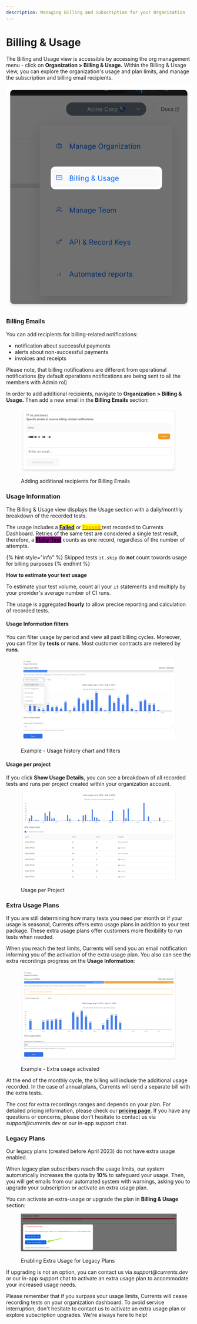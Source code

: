 ```yaml
---
description: Managing Billing and Subscription for your Organization
---
```


# Billing & Usage

The Billing and Usage view is accessible by accessing the org management menu - click on **Organization > Billing & Usage.** Within the Billing & Usage view, you can explore the organization's usage and plan limits, and manage the subscription and billing email recipients.

<img src="../.gitbook/assets/currents-2023-03-02-16.26.02@2x.png" alt="" data-size="original">

### Billing Emails

You can add recipients for billing-related notifications:

* notification about successful payments
* alerts about non-successful payments
* invoices and receipts

Please note, that billing notifications are different from operational notifications (by default operations notifications are being sent to all the members with Admin rol)

In order to add additional recipients, navigate to **Organization > Billing & Usage.** Then add a new email in the **Billing Emails** section:

<figure><img src="../.gitbook/assets/currents-2023-03-02-16.22.02@2x.png" alt=""><figcaption><p>Adding additional recipients for Billing Emails</p></figcaption></figure>

### Usage Information

The Billing & Usage view displays the Usage section with a daily/monthly breakdown of the recorded tests.&#x20;

The usage includes a [<mark style="color:blue;">**Failed**</mark>](../dashboard/tests/test-status.md) or [<mark style="color:orange;">**Passed**</mark> ](../dashboard/tests/test-status.md)test recorded to Currents Dashboard. Retries of the same test are considered a single test result, therefore, a [<mark style="background-color:purple;">**Flaky Test**</mark>](../dashboard/tests/test-status.md) counts as one record, regardless of the number of attempts.

{% hint style="info" %}
Skipped tests `it.skip` do **not** count towards usage for billing purposes
{% endhint %}

**How to estimate your test usage**

To estimate your test volume, count all your `it` statements and multiply by your provider's average number of CI runs.

The usage is aggregated **hourly** to allow precise reporting and calculation of recorded tests.

#### Usage Information filters

You can filter usage by period and view all past billing cycles. Moreover, you can filter by **tests** or **runs**. Most customer contracts are metered by **runs**.&#x20;

<figure><img src="../.gitbook/assets/Screenshot 2023-09-01 at 15.34.32.png" alt=""><figcaption><p>Example - Usage history chart and filters</p></figcaption></figure>

#### Usage per project

If you click **Show Usage Details**, you can see a breakdown of all recorded tests and runs per project created within your organization account.&#x20;

<figure><img src="../.gitbook/assets/Screenshot 2023-09-01 at 14.21.03.png" alt=""><figcaption><p>Usage per Project</p></figcaption></figure>

### Extra Usage Plans

If you are still determining how many tests you need per month or if your usage is seasonal, Currents offers extra usage plans in addition to your test package. These extra usage plans offer customers more flexibility to run tests when needed.

When you reach the test limits, Currents will send you an email notification informing you of the activation of the extra usage plan. You also can see the extra recordings progress on the **Usage Information**:

<figure><img src="../.gitbook/assets/Screenshot 2023-09-01 at 15.28.22.png" alt=""><figcaption><p>Example - Extra usage activated</p></figcaption></figure>

At the end of the monthly cycle, the billing will include the additional usage recorded. In the case of annual plans, Currents will send a separate bill with the extra tests.&#x20;

The cost for extra recordings ranges and depends on your plan. For detailed pricing information, please check our [**pricing page**](https://currents.dev/#pricing). If you have any questions or concerns, please don't hesitate to contact us via _support@currents.dev_ or our in-app support chat.

### Legacy Plans

Our legacy plans (created before April 2023) do not have extra usage enabled.

When legacy plan subscribers reach the usage limits, our system automatically increases the quota by **10%** to safeguard your usage. Then, you will get emails from our automated system with warnings, asking you to upgrade your subscription or activate an extra usage plan.&#x20;

You can activate an extra-usage or upgrade the plan in **Billing & Usage** section:

<figure><img src="../.gitbook/assets/currents-2023-09-20-00.33.34@2x.png" alt=""><figcaption><p>Enabling Extra Usage for Legacy Plans</p></figcaption></figure>

If upgrading is not an option, you can contact us via _support@currents.dev_ or our in-app support chat to activate an extra usage plan to accommodate your increased usage needs.

Please remember that if you surpass your usage limits, Currents will cease recording tests on your organization dashboard. To avoid service interruption, don't hesitate to contact us to activate an extra usage plan or explore subscription upgrades. We're always here to help!
